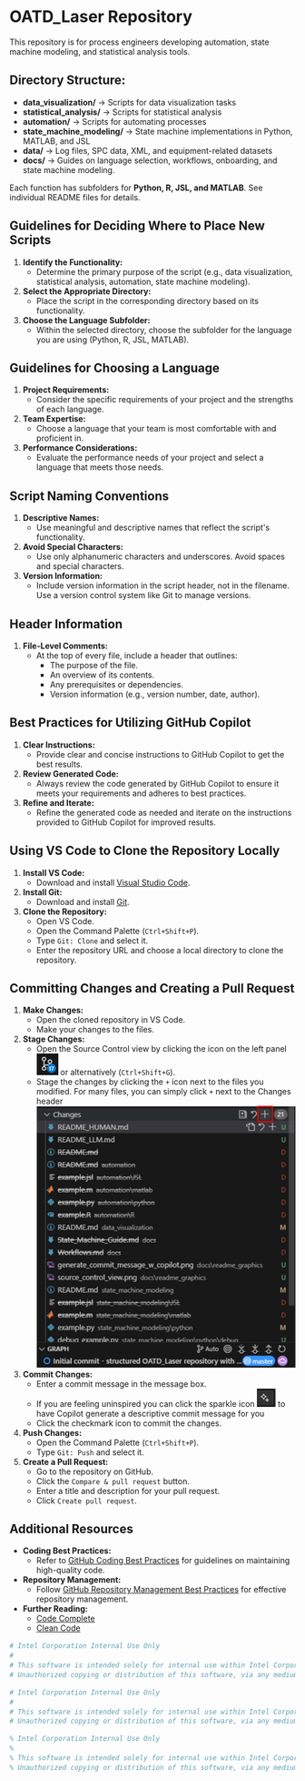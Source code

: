 ﻿# OATD_Laser Repository
This repository is for process engineers developing automation, state machine modeling, and statistical analysis tools.

## Directory Structure:
- **data_visualization/** → Scripts for data visualization tasks
- **statistical_analysis/** → Scripts for statistical analysis
- **automation/** → Scripts for automating processes
- **state_machine_modeling/** → State machine implementations in Python, MATLAB, and JSL
- **data/** → Log files, SPC data, XML, and equipment-related datasets
- **docs/** → Guides on language selection, workflows, onboarding, and state machine modeling.

Each function has subfolders for **Python, R, JSL, and MATLAB**. See individual README files for details.

## Guidelines for Deciding Where to Place New Scripts
1. **Identify the Functionality:**
   - Determine the primary purpose of the script (e.g., data visualization, statistical analysis, automation, state machine modeling).
2. **Select the Appropriate Directory:**
   - Place the script in the corresponding directory based on its functionality.
3. **Choose the Language Subfolder:**
   - Within the selected directory, choose the subfolder for the language you are using (Python, R, JSL, MATLAB).

## Guidelines for Choosing a Language
1. **Project Requirements:**
   - Consider the specific requirements of your project and the strengths of each language.
2. **Team Expertise:**
   - Choose a language that your team is most comfortable with and proficient in.
3. **Performance Considerations:**
   - Evaluate the performance needs of your project and select a language that meets those needs.

## Script Naming Conventions
1. **Descriptive Names:**
   - Use meaningful and descriptive names that reflect the script's functionality.
2. **Avoid Special Characters:**
   - Use only alphanumeric characters and underscores. Avoid spaces and special characters.
3. **Version Information:**
   - Include version information in the script header, not in the filename. Use a version control system like Git to manage versions.

## Header Information
1. **File-Level Comments:**
   - At the top of every file, include a header that outlines:
     - The purpose of the file.
     - An overview of its contents.
     - Any prerequisites or dependencies.
     - Version information (e.g., version number, date, author).

## Best Practices for Utilizing GitHub Copilot
1. **Clear Instructions:**
   - Provide clear and concise instructions to GitHub Copilot to get the best results.
2. **Review Generated Code:**
   - Always review the code generated by GitHub Copilot to ensure it meets your requirements and adheres to best practices.
3. **Refine and Iterate:**
   - Refine the generated code as needed and iterate on the instructions provided to GitHub Copilot for improved results.

## Using VS Code to Clone the Repository Locally
1. **Install VS Code:**
   - Download and install [Visual Studio Code](https://code.visualstudio.com/).
2. **Install Git:**
   - Download and install [Git](https://git-scm.com/).
3. **Clone the Repository:**
   - Open VS Code.
   - Open the Command Palette (`Ctrl+Shift+P`).
   - Type `Git: Clone` and select it.
   - Enter the repository URL and choose a local directory to clone the repository.

## Committing Changes and Creating a Pull Request
1. **Make Changes:**
   - Open the cloned repository in VS Code.
   - Make your changes to the files.
2. **Stage Changes:**
   - Open the Source Control view by clicking the icon on the left panel ![Source Control View](docs\readme_graphics\source_control_view.png) or alternatively (`Ctrl+Shift+G`).
   - Stage the changes by clicking the `+` icon next to the files you modified. For many files, you can simply click `+` next to the Changes header ![Changes Header](docs\readme_graphics\stage_all_changes.png)
3. **Commit Changes:**
   - Enter a commit message in the message box.
   - If you are feeling uninspired you can click the sparkle icon ![Copilot Message](docs\readme_graphics\generate_commit_message_w_copilot.png) to have Copilot generate a descriptive commit message for you 
   - Click the checkmark icon to commit the changes.
4. **Push Changes:**
   - Open the Command Palette (`Ctrl+Shift+P`).
   - Type `Git: Push` and select it.
5. **Create a Pull Request:**
   - Go to the repository on GitHub.
   - Click the `Compare & pull request` button.
   - Enter a title and description for your pull request.
   - Click `Create pull request`.

## Additional Resources
- **Coding Best Practices:**
  - Refer to [GitHub Coding Best Practices](https://docs.github.com/en/github/setting-up-and-managing-your-github-user-account) for guidelines on maintaining high-quality code.
- **Repository Management:**
  - Follow [GitHub Repository Management Best Practices](https://docs.github.com/en/repositories/creating-and-managing-repositories) for effective repository management.
- **Further Reading:**
  - [Code Complete](https://en.wikipedia.org/wiki/Code_Complete)
  - [Clean Code](https://en.wikipedia.org/wiki/Clean_Code)

```python
# Intel Corporation Internal Use Only
# 
# This software is intended solely for internal use within Intel Corporation.
# Unauthorized copying or distribution of this software, via any medium, is strictly prohibited.
```
```r
# Intel Corporation Internal Use Only
# 
# This software is intended solely for internal use within Intel Corporation.
# Unauthorized copying or distribution of this software, via any medium, is strictly prohibited.
```
```matlab
% Intel Corporation Internal Use Only
% 
% This software is intended solely for internal use within Intel Corporation.
% Unauthorized copying or distribution of this software, via any medium, is strictly prohibited.
```

